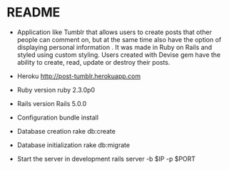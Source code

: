 # README

* Application like Tumblr that allows users to create posts that other people can comment on, but at the same time also have the option of displaying personal information . It was made in Ruby on Rails and styled using custom styling. Users created with Devise gem have the ability to create, read, update or destroy their posts.

* Heroku
    http://post-tumblr.herokuapp.com

* Ruby version
    ruby 2.3.0p0

* Rails version
   Rails 5.0.0

* Configuration
    bundle install
    
* Database creation
    rake db:create
    
* Database initialization
    rake db:migrate
    
* Start the server in development
    rails server -b $IP -p $PORT


